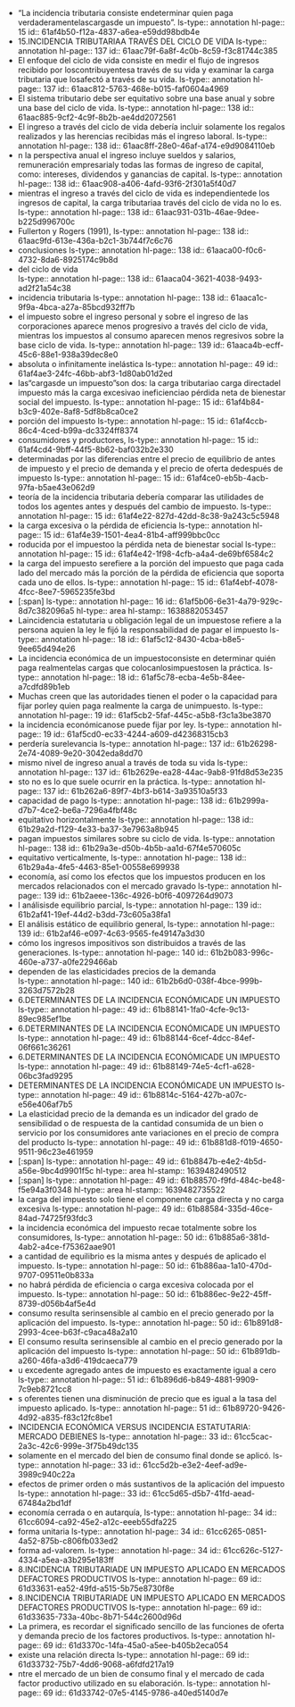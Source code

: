 - “La  incidencia  tributaria  consiste  endeterminar quien paga verdaderamentelascargasde un impuesto”. 
  ls-type:: annotation
  hl-page:: 15
  id:: 61af4b50-f12a-4837-a6ea-e59dd98bdb4e
- 15.INCIDENCIA TRIBUTARIAA TRAVÉS DEL CICLO DE VIDA
  ls-type:: annotation
  hl-page:: 137
  id:: 61aac79f-6a8f-4c0b-8c59-f3c81744c385
- El enfoque  del  ciclo de  vida  consiste  en  medir el  flujo de  ingresos recibido por loscontribuyentesa  través  de  su  vida  y  examinar  la  carga  tributaria  que  losafectó  a través de su vida.
  ls-type:: annotation
  hl-page:: 137
  id:: 61aac812-5763-468e-b015-faf0604a4969
- El  sistema  tributario  debe  ser  equitativo  sobre  una base  anual  y  sobre  una base del ciclo de vida. 
  ls-type:: annotation
  hl-page:: 138
  id:: 61aac885-9cf2-4c9f-8b2b-ae4dd2072561
- El  ingreso  a  través  del  ciclo  de  vida  debería  incluir solamente  los  regalos  realizados  y  las  herencias  recibidas  más  el  ingreso  laboral. 
  ls-type:: annotation
  hl-page:: 138
  id:: 61aac8ff-28e0-46af-a174-e9d9084110eb
- n  la perspectiva  anual  el  ingreso incluye  sueldos  y  salarios, remuneración empresarialy todas  las  formas  de  ingreso  de  capital, como:  intereses,  dividendos  y  ganancias  de capital. 
  ls-type:: annotation
  hl-page:: 138
  id:: 61aac908-a406-4afd-93f6-2f301a5f40d7
- mientras el ingreso a través del ciclo de vida es independientede los ingresos de capital, la carga tributariaa través del  ciclo de  vida  no lo es. 
  ls-type:: annotation
  hl-page:: 138
  id:: 61aac931-031b-46ae-9dee-b225d996700c
- Fullerton y Rogers (1991),
  ls-type:: annotation
  hl-page:: 138
  id:: 61aac9fd-613e-436a-b2c1-3b744f7c6c76
- conclusiones
  ls-type:: annotation
  hl-page:: 138
  id:: 61aaca00-f0c6-4732-8da6-8925174c9b8d
- del ciclo de  vida  
  ls-type:: annotation
  hl-page:: 138
  id:: 61aaca04-3621-4038-9493-ad2f21a54c38
- incidencia tributaria
  ls-type:: annotation
  hl-page:: 138
  id:: 61aaca1c-9f9a-4bca-a27a-85bcd932ff7b
- el impuesto sobre el ingreso personal  y sobre  el  ingreso de  las corporaciones aparece  menos progresivo a  través del  ciclo  de  vida,  mientras  los  impuestos  al  consumo  aparecen  menos  regresivos sobre la base ciclo de vida.
  ls-type:: annotation
  hl-page:: 139
  id:: 61aaca4b-ecff-45c6-88e1-938a39dec8e0
- absoluta  o  infinitamente  inelástica
  ls-type:: annotation
  hl-page:: 49
  id:: 61af4ae3-24fc-46bb-abf3-1d80ab01d2ed
- las“cargasde  un  impuesto”son  dos:  la carga  tributariao carga directadel impuesto más la carga excesivao ineficienciao pérdida neta de bienestar social del impuesto. 
  ls-type:: annotation
  hl-page:: 15
  id:: 61af4b84-b3c9-402e-8af8-5df8b8ca0ce2
- porción  del  impuesto
  ls-type:: annotation
  hl-page:: 15
  id:: 61af4ccb-86c4-4ced-b99a-dc3324ff8374
- consumidores  y  productores, 
  ls-type:: annotation
  hl-page:: 15
  id:: 61af4cd4-9bff-44f5-8b62-baf032b2e330
- determinadas  por  las diferencias entre el precio de equilibrio de antes de impuesto y el precio de demanda y el precio de oferta dedespués de impuesto
  ls-type:: annotation
  hl-page:: 15
  id:: 61af4ce0-eb5b-4acb-97fa-b5ae43e062d9
- teoría de la incidencia tributaria debería comparar las utilidades de todos los agentes antes y  después  del  cambio  de  impuesto.
  ls-type:: annotation
  hl-page:: 15
  id:: 61af4e22-827d-42dd-8c38-9a243c5c5948
- la carga excesiva o la pérdida de eficiencia
  ls-type:: annotation
  hl-page:: 15
  id:: 61af4e39-1501-4ea4-81b4-aff999bbc0cc
- roducida por el impuestoo la pérdida neta de bienestar social
  ls-type:: annotation
  hl-page:: 15
  id:: 61af4e42-1f98-4cfb-a4a4-de69bf6584c2
- la  carga  del impuesto  serefiere  a la  porción  del  impuesto  que  paga  cada  lado  del mercado más la porción de la pérdida de eficiencia que soporta cada uno de ellos.
  ls-type:: annotation
  hl-page:: 15
  id:: 61af4ebf-4078-4fcc-8ee7-5965235fe3bd
- [:span]
  ls-type:: annotation
  hl-page:: 16
  id:: 61af5b06-6e31-4a79-929c-8d7c382096a5
  hl-type:: area
  hl-stamp:: 1638882053457
- Laincidencia estatutaria u obligación legal de un impuestose refiere a la persona aquien la ley le  fijó la responsabilidad de pagar el impuesto
  ls-type:: annotation
  hl-page:: 18
  id:: 61af5c12-8430-4cba-b8e5-9ee65d494e26
- La   incidencia económica   de   un   impuestoconsiste   en determinar   quién paga realmentelas  cargas  que  colocanlosimpuestosen  la  práctica.
  ls-type:: annotation
  hl-page:: 18
  id:: 61af5c78-ecba-4e5b-84ee-a7cdfd89b1eb
- Muchas creen que las autoridades tienen el poder o la capacidad para fijar porley quien paga realmente la carga  de unimpuesto. 
  ls-type:: annotation
  hl-page:: 19
  id:: 61af5cb2-5faf-445c-a5b8-f3c1a3be3870
- la  incidencia  económicanose puede fijar por ley.
  ls-type:: annotation
  hl-page:: 19
  id:: 61af5cd0-ec33-4244-a609-d42368315cb3
- perdería surelevancia
  ls-type:: annotation
  hl-page:: 137
  id:: 61b26298-2e74-4089-9e20-3042eda8dd70
- mismo nivel de ingreso anual a través de toda su vida
  ls-type:: annotation
  hl-page:: 137
  id:: 61b2629e-ea28-44ac-9ab8-91fd8d53e235
- sto  no  es  lo  que suele ocurrir en la práctica.
  ls-type:: annotation
  hl-page:: 137
  id:: 61b262a6-89f7-4bf3-b614-3a93510a5f33
- capacidad  de  pago
  ls-type:: annotation
  hl-page:: 138
  id:: 61b2999a-d7b7-4ce2-be6a-7296a4fbf48c
- equitativo  horizontalmente
  ls-type:: annotation
  hl-page:: 138
  id:: 61b29a2d-f129-4e33-ba37-3e7963a8b945
- pagan impuestos  similares  sobre  su  ciclo  de  vida.
  ls-type:: annotation
  hl-page:: 138
  id:: 61b29a3e-d50b-4b5b-aa1d-67f4e570605c
- equitativo verticalmente,
  ls-type:: annotation
  hl-page:: 138
  id:: 61b29a4a-4fe5-4463-85e1-00558e699938
- economía,  así  como  los  efectos  que los  impuestos  producen  en  los mercados  relacionados  con  el  mercado  gravado
  ls-type:: annotation
  hl-page:: 139
  id:: 61b2aeee-136c-4926-b0f6-4097264d9073
- l  análisisde  equilibrio  parcial,
  ls-type:: annotation
  hl-page:: 139
  id:: 61b2af41-19ef-44d2-b3dd-73c605a38fa1
- El  análisis  estático  de  equilibrio  general,
  ls-type:: annotation
  hl-page:: 139
  id:: 61b2af46-e097-4c63-9565-fe49147a3d30
- cómo  los ingresos impositivos son distribuidos a través de las generaciones.
  ls-type:: annotation
  hl-page:: 140
  id:: 61b2b083-996c-460e-a737-a0fe229466ab
- dependen  de  las  elasticidades  precios  de  la  demanda  
  ls-type:: annotation
  hl-page:: 140
  id:: 61b2b6d0-038f-4bce-999b-3263d7572b28
- 6.DETERMINANTES DE LA INCIDENCIA ECONÓMICADE UN IMPUESTO
  ls-type:: annotation
  hl-page:: 49
  id:: 61b88141-1fa0-4cfe-9c13-89ec985ef1be
- 6.DETERMINANTES DE LA INCIDENCIA ECONÓMICADE UN IMPUESTO
  ls-type:: annotation
  hl-page:: 49
  id:: 61b88144-6cef-4dcc-84ef-06f661c36261
- 6.DETERMINANTES DE LA INCIDENCIA ECONÓMICADE UN IMPUESTO
  ls-type:: annotation
  hl-page:: 49
  id:: 61b88149-74e5-4cf1-a628-06bc3fad9295
- DETERMINANTES DE LA INCIDENCIA ECONÓMICADE UN IMPUESTO
  ls-type:: annotation
  hl-page:: 49
  id:: 61b8814c-5164-427b-a07c-e56e406af7b5
- La  elasticidad  precio  de  la  demanda  es  un  indicador  del  grado  de  sensibilidad  o  de respuesta de la cantidad consumida de un bien o servicio por los consumidores ante variaciones  en  el  precio  de  compra  del  producto
  ls-type:: annotation
  hl-page:: 49
  id:: 61b881d8-f019-4650-9511-96c23e461959
- [:span]
  ls-type:: annotation
  hl-page:: 49
  id:: 61b8847b-e4e2-4b5d-a56e-9bc4d9901f5c
  hl-type:: area
  hl-stamp:: 1639482490512
- [:span]
  ls-type:: annotation
  hl-page:: 49
  id:: 61b88570-f9fd-484c-be48-f5e94a3f0348
  hl-type:: area
  hl-stamp:: 1639482735522
- la  carga  del  impuesto  solo tiene  el  componente  carga  directa  y  no  carga  excesiva
  ls-type:: annotation
  hl-page:: 49
  id:: 61b88584-335d-46ce-84ad-74725f93fdc3
- la  incidencia  económica  del  impuesto  recae  totalmente sobre los consumidores,
  ls-type:: annotation
  hl-page:: 50
  id:: 61b885a6-381d-4ab2-a4ce-f75362aae901
- a  cantidad de  equilibrio es la misma  antes  y  después  de  aplicado  el  impuesto. 
  ls-type:: annotation
  hl-page:: 50
  id:: 61b886aa-1a10-470d-9707-09511e0b833a
- no  habrá pérdida  de  eficiencia  o  carga  excesiva  colocada  por  el  impuesto.
  ls-type:: annotation
  hl-page:: 50
  id:: 61b886ec-9e22-45ff-8739-d056b4af5e4d
- consumo   resulta   serinsensible al cambio en el precio generado por la aplicación del impuesto. 
  ls-type:: annotation
  hl-page:: 50
  id:: 61b891d8-2993-4cee-b63f-c9aca48a2a10
- El   consumo   resulta   serinsensible al cambio en el precio generado por la aplicación del impuesto
  ls-type:: annotation
  hl-page:: 50
  id:: 61b891db-a260-46fa-a3d6-419dcaeca779
- u excedente  agregado antes de  impuesto es exactamente  igual a cero
  ls-type:: annotation
  hl-page:: 51
  id:: 61b896d6-b849-4881-9909-7c9eb8721cc8
- s  oferentes  tienen  una disminución  de  precio  que  es  igual  a  la  tasa  del  impuesto  aplicado.
  ls-type:: annotation
  hl-page:: 51
  id:: 61b89720-9426-4d92-a835-f83c12fc8be1
- INCIDENCIA ECONÓMICA VERSUS INCIDENCIA ESTATUTARIA: MERCADO DEBIENES
  ls-type:: annotation
  hl-page:: 33
  id:: 61cc5cac-2a3c-42c6-999e-3f75b49dc135
- solamente  en  el  mercado  del  bien  de  consumo final donde se aplicó. 
  ls-type:: annotation
  hl-page:: 33
  id:: 61cc5d2b-e3e2-4eef-ad9e-3989c940c22a
- efectos  de  primer  orden  o  más  sustantivos  de  la  aplicación  del  impuesto
  ls-type:: annotation
  hl-page:: 33
  id:: 61cc5d65-d5b7-41fd-aead-67484a2bd1df
- economía cerrada o en autarquía,
  ls-type:: annotation
  hl-page:: 34
  id:: 61cc6094-ca92-45e2-a12c-eeeb55dfa225
- forma unitaria 
  ls-type:: annotation
  hl-page:: 34
  id:: 61cc6265-0851-4a52-875b-c806fb033ed2
- forma ad-valorem. 
  ls-type:: annotation
  hl-page:: 34
  id:: 61cc626c-5127-4334-a5ea-a3b295e183ff
- 8.INCIDENCIA TRIBUTARIADE UN IMPUESTO APLICADO EN MERCADOS DEFACTORES PRODUCTIVOS
  ls-type:: annotation
  hl-page:: 69
  id:: 61d33631-ea52-49fd-a515-5b75e8730f8e
- 8.INCIDENCIA TRIBUTARIADE UN IMPUESTO APLICADO EN MERCADOS DEFACTORES PRODUCTIVOS
  ls-type:: annotation
  hl-page:: 69
  id:: 61d33635-733a-40bc-8b71-544c2600d96d
- La primera, es recordar el significado sencillo de las funciones de oferta y demanda precio de los factores productivos. 
  ls-type:: annotation
  hl-page:: 69
  id:: 61d3370c-14fa-45a0-a5ee-b405b2eca054
- existe una relación directa
  ls-type:: annotation
  hl-page:: 69
  id:: 61d33732-75b7-4dd6-9068-a6fdfd217a19
- ntre el mercado de un bien de consumo  final  y  el  mercado  de  cada  factor  productivo  utilizado  en  su  elaboración.
  ls-type:: annotation
  hl-page:: 69
  id:: 61d33742-07e5-4145-9786-a40ed5140d7e